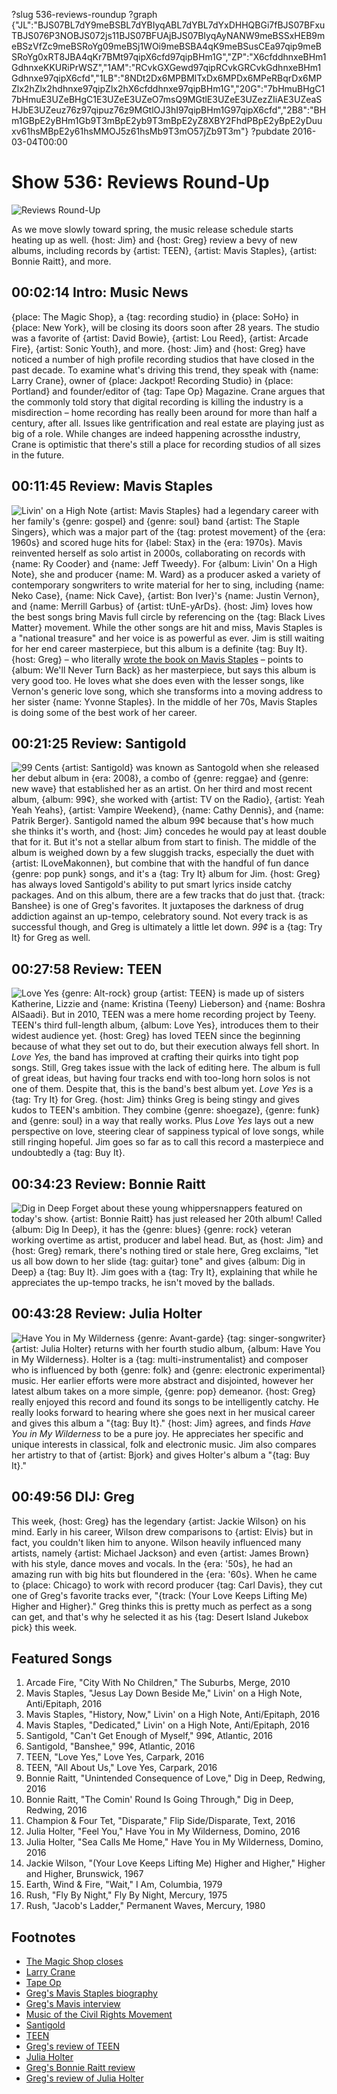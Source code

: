 ?slug 536-reviews-roundup
?graph {"JL":"BJS07BL7dY9meBSBL7dYBIyqABL7dYBL7dYxDHHQBGi7fBJS07BFxuTBJS076P3NOBJS072js11BJS07BFUAjBJS07BIyqAyNANW9meBSSxHEB9meBSzVfZc9meBSRoYg09meBSj1WOi9meBSBA4qK9meBSusCEa97qip9meBSRoYg0xRT8JBA4qKr7BMt97qipX6cfd97qipBHm1G","ZP":"X6cfddhnxeBHm1GdhnxeKKURiPrWSZ","1AM":"RCvkGXGewd97qipRCvkGRCvkGdhnxeBHm1Gdhnxe97qipX6cfd","1LB":"8NDt2Dx6MPBMlTxDx6MPDx6MPeRBqrDx6MPZlx2hZlx2hdhnxe97qipZlx2hX6cfddhnxe97qipBHm1G","20G":"7bHmuBHgC17bHmuE3UZeBHgC1E3UZeE3UZeO7msQ9MGtlE3UZeE3UZezZIiAE3UZeaSHJbE3UZeuz76z97qipuz76z9MGtlOJ3hI97qipBHm1G97qipX6cfd","2B8":"BHm1GBpE2yBHm1Gb9T3mBpE2yb9T3mBpE2yZ8XBY2FhdPBpE2yBpE2yDuuxv61hsMBpE2y61hsMMOJ5z61hsMb9T3mO57jZb9T3m"}
?pubdate 2016-03-04T00:00
# Show 536: Reviews Round-Up

![Reviews Round-Up](https://static.soundopinions.org/images/2016/reviewroundup_web.jpg)

As we move slowly toward spring, the music release schedule starts heating up as well. {host: Jim} and {host: Greg} review a bevy of new albums, including records by {artist: TEEN}, {artist: Mavis Staples}, {artist: Bonnie Raitt}, and more. 


## 00:02:14 Intro: Music News
{place: The Magic Shop}, a {tag: recording studio} in {place: SoHo} in {place: New York}, will be closing its doors soon after 28 years. The studio was a favorite of {artist: David Bowie}, {artist: Lou Reed}, {artist: Arcade Fire}, {artist: Sonic Youth}, and more. {host: Jim} and {host: Greg} have noticed a number of high profile recording studios that have closed in the past decade. To examine what's driving this trend, they speak with {name: Larry Crane}, owner of {place: Jackpot! Recording Studio} in {place: Portland} and founder/editor of {tag: Tape Op} Magazine. Crane argues that the commonly told story that digital recording is killing the industry is a misdirection – home recording has really been around for more than half a century, after all. Issues like gentrification and real estate are playing just as big of a role. While changes are indeed happening acrossthe industry, Crane is optimistic that there's still a place for recording studios of all sizes in the future.


## 00:11:45 Review: Mavis Staples
![Livin' on a High Note](https://static.soundopinions.org/assets/536/JL0.jpg)
{artist: Mavis Staples} had a legendary career with her family's {genre: gospel} and {genre: soul} band {artist: The Staple Singers}, which was a major part of the {tag: protest movement} of the {era: 1960s} and scored huge hits for {label: Stax} in the {era: 1970s}. Mavis reinvented herself as solo artist in 2000s, collaborating on records with {name: Ry Cooder} and {name: Jeff Tweedy}. For {album: Livin' On a High Note}, she and producer {name: M. Ward} as a producer asked a variety of contemporary songwriters to write material for her to sing, including {name: Neko Case}, {name: Nick Cave}, {artist: Bon Iver}'s {name: Justin Vernon}, and {name: Merrill Garbus} of {artist: tUnE-yArDs}. {host: Jim} loves how the best songs bring Mavis full circle by referencing on the {tag: Black Lives Matter} movement. While the other songs are hit and miss, Mavis Staples is a "national treasure" and her voice is as powerful as ever. Jim is still waiting for her end career masterpiece, but this album is a definite {tag: Buy It}. {host: Greg} – who literally [wrote the book on Mavis Staples](http://books.simonandschuster.com/Ill-Take-You-There/Greg-Kot/9781451647860) – points to {album: We'll Never Turn Back} as her masterpiece, but says this album is very good too. He loves what she does even with the lesser songs, like Vernon's generic love song, which she transforms into a moving address to her sister {name: Yvonne Staples}. In the middle of her 70s, Mavis Staples is doing some of the best work of her career.

## 00:21:25 Review: Santigold
![99 Cents](https://static.soundopinions.org/assets/536/ZP0.jpg)
{artist: Santigold} was known as Santogold when she released her debut album in {era: 2008}, a combo of {genre: reggae} and {genre: new wave} that established her as an artist. On her third and most recent album, {album: 99¢}, she worked with {artist: TV on the Radio}, {artist: Yeah Yeah Yeahs}, {artist: Vampire Weekend}, {name: Cathy Dennis}, and {name: Patrik Berger}. Santigold named the album 99¢ because that's how much she thinks it's worth, and {host: Jim} concedes he would pay at least double that for it. But it's not a stellar album from start to finish. The middle of the album is weighed down by a few sluggish tracks, especially the duet with {artist: ILoveMakonnen}, but combine that with the handful of fun dance {genre: pop punk} songs, and it's a {tag: Try It} album for Jim. {host: Greg} has always loved Santigold's ability to put smart lyrics inside catchy packages. And on this album, there are a few tracks that do just that. {track: Banshee} is one of Greg's favorites. It juxtaposes the darkness of drug addiction against an up-tempo, celebratory sound. Not every track is as successful though, and Greg is ultimately a little let down. *99¢* is a {tag: Try It} for Greg as well. 

## 00:27:58 Review: TEEN
![Love Yes](https://static.soundopinions.org/assets/536/1AM0.jpg)
{genre: Alt-rock} group {artist: TEEN} is made up of sisters Katherine, Lizzie and {name: Kristina (Teeny) Lieberson} and {name: Boshra AlSaadi}. But in 2010, TEEN was a mere home recording project by Teeny. TEEN's third full-length album, {album: Love Yes}, introduces them to their widest audience yet. {host: Greg} has loved TEEN since the beginning because of what they set out to do, but their execution always fell short. In *Love Yes,* the band has improved at crafting their quirks into tight pop songs. Still, Greg takes issue with the lack of editing here. The album is full of great ideas, but having four tracks end with too-long horn solos is not one of them. Despite that, this is the band's best album yet. *Love Yes* is a {tag: Try It} for Greg. {host: Jim} thinks Greg is being stingy and gives kudos to TEEN's ambition. They combine {genre: shoegaze}, {genre: funk} and {genre: soul} in a way that really works. Plus *Love Yes* lays out a new perspective on love, steering clear of sappiness typical of love songs, while still ringing hopeful. Jim goes so far as to call this record a masterpiece and undoubtedly a {tag: Buy It}. 

## 00:34:23 Review: Bonnie Raitt
![Dig in Deep](https://static.soundopinions.org/assets/536/1LB0.jpg)
Forget about these young whippersnappers featured on today's show. {artist: Bonnie Raitt} has just released her 20th album! Called {album: Dig In Deep}, it has the {genre: blues} {genre: rock} veteran working overtime as artist, producer and label head. But, as {host: Jim} and {host: Greg} remark, there's nothing tired or stale here, Greg exclaims, "let us all bow down to her slide {tag: guitar} tone" and gives {album: Dig in Deep} a {tag: Buy It}. Jim goes with a {tag: Try It}, explaining that while he appreciates the up-tempo tracks, he isn't moved by the ballads. 


## 00:43:28 Review: Julia Holter
![Have You in My Wilderness](https://static.soundopinions.org/assets/536/20G0.jpg)
{genre: Avant-garde} {tag: singer-songwriter} {artist: Julia Holter} returns with her fourth studio album, {album: Have You in My Wilderness}. Holter is a {tag: multi-instrumentalist} and composer who is influenced by both {genre: folk} and {genre: electronic experimental} music. Her earlier efforts were more abstract and disjointed, however her latest album takes on a more simple, {genre: pop} demeanor. {host: Greg} really enjoyed this record and found its songs to be intelligently catchy. He really looks forward to hearing where she goes next in her musical career and gives this album a "{tag: Buy It}." {host: Jim} agrees, and finds *Have You in My Wilderness* to be a pure joy. He appreciates her specific and unique interests in classical, folk and electronic music. Jim also compares her artistry to that of {artist: Bjork} and gives Holter's album a "{tag: Buy It}."



## 00:49:56 DIJ: Greg

This week, {host: Greg} has the legendary {artist: Jackie Wilson} on his mind. Early in his career, Wilson drew comparisons to {artist: Elvis} but in fact, you couldn't liken him to anyone. Wilson heavily influenced many artists, namely {artist: Michael Jackson} and even {artist: James Brown} with his style, dance moves and vocals. In the {era: '50s}, he had an amazing run with big hits but floundered in the {era: '60s}. When he came to {place: Chicago} to work with record producer {tag: Carl Davis}, they cut one of Greg's favorite tracks ever, "{track: (Your Love Keeps Lifting Me) Higher and Higher}." Greg thinks this is pretty much as perfect as a song can get, and that's why he selected it as his {tag: Desert Island Jukebox pick} this week. 

## Featured Songs

1. Arcade Fire, "City With No Children," The Suburbs, Merge, 2010 
1. Mavis Staples, "Jesus Lay Down Beside Me," Livin' on a High Note, Anti/Epitaph, 2016 
1. Mavis Staples, "History, Now," Livin' on a High Note, Anti/Epitaph, 2016 
1. Mavis Staples, "Dedicated," Livin' on a High Note, Anti/Epitaph, 2016 
1. Santigold, "Can't Get Enough of Myself," 99¢, Atlantic, 2016 
1. Santigold, "Banshee," 99¢, Atlantic, 2016 
1. TEEN, "Love Yes," Love Yes, Carpark, 2016 
1. TEEN, "All About Us," Love Yes, Carpark, 2016 
1. Bonnie Raitt, "Unintended Consequence of Love," Dig in Deep, Redwing, 2016
1. Bonnie Raitt, "The Comin' Round Is Going Through," Dig in Deep, Redwing, 2016 
1. Champion & Four Tet, "Disparate," Flip Side/Disparate, Text, 2016 
1. Julia Holter, "Feel You," Have You in My Wilderness, Domino, 2016 
1. Julia Holter, "Sea Calls Me Home," Have You in My Wilderness, Domino, 2016 
1. Jackie Wilson, "(Your Love Keeps Lifting Me) Higher and Higher," Higher and Higher, Brunswick, 1967 
1. Earth, Wind & Fire, "Wait," I Am, Columbia, 1979 
1. Rush, "Fly By Night," Fly By Night, Mercury, 1975 
1. Rush, "Jacob's Ladder," Permanent Waves, Mercury, 1980 


## Footnotes
- [The Magic Shop closes](http://www.nytimes.com/2016/02/23/nyregion/the-magic-shop-a-venerable-recording-studio-in-soho-will-close.html)
- [Larry Crane](http://www.larry-crane.com/)
- [Tape Op](http://tapeop.com/)
- [Greg's Mavis Staples biography](http://books.simonandschuster.com/Ill-Take-You-There/Greg-Kot/9781451647860)
- [Greg's Mavis interview](http://www.chicagotribune.com/entertainment/music/kot/ct-mavis-staples-new-album-ent-0211-20160210-column.html)
- [Music of the Civil Rights Movement](/show/534/)
- [Santigold](http://tumblr.santigold.com/)
- [TEEN](http://www.teentheband.net/)
- [Greg's review of TEEN](http://www.chicagotribune.com/entertainment/music/kot/sc-music-teen-love-yes-ent-0212-20160212-column.html)
- [Julia Holter](http://www.juliashammasholter.com/)
- [Greg's Bonnie Raitt review](http://www.chicagotribune.com/entertainment/music/kot/sc-music-bonnie-raitt-dig-in-deep-ent-0219-20160219-column.html)
- [Greg's review of Julia Holter](http://www.chicagotribune.com/entertainment/music/kot/ct-julia-holter-ott-0219-20160215-column.html)

